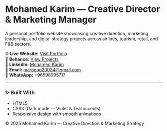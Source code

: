 # Mohamed Karim — Creative Director & Marketing Manager

A personal portfolio website showcasing creative direction, marketing leadership, and digital strategy projects across airlines, tourism, retail, and F&B sectors.

🌐 **Live Website:** [Visit Portfolio](https://mkarim22.github.io/mohamed-karim-portfolio/)  
🎨 **Behance:** [View Projects](https://www.behance.net/moodboard/222444465/Mohamed-Kareem)  
💼 **LinkedIn:** [Mohamed Karim](https://www.linkedin.com/in/mohamed-karim-2605785a/)  
📩 **Email:** maroooo20034@gmail.com  
📱 **WhatsApp:** +96598995717  

---

### ✨ Built With
- HTML5  
- CSS3 (Dark mode — Violet & Teal accents)  
- Responsive design with smooth animations  

© 2025 Mohamed Karim — Creative Direction & Marketing Strategy
